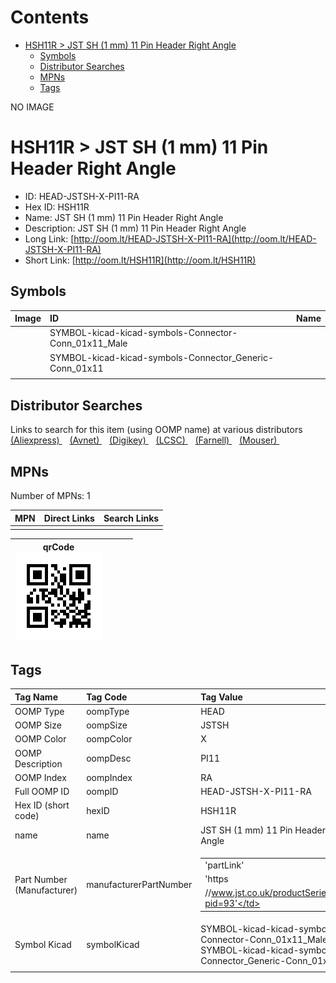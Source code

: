 



Contents
========

* [HSH11R > JST SH (1 mm) 11 Pin Header Right Angle](#hsh11r--jst-sh-1-mm-11-pin-header-right-angle)
	* [Symbols](#symbols)
	* [Distributor Searches](#distributor-searches)
	* [MPNs](#mpns)
	* [Tags](#tags)
  
NO IMAGE  
# HSH11R > JST SH (1 mm) 11 Pin Header Right Angle

- ID: HEAD-JSTSH-X-PI11-RA
- Hex ID: HSH11R
- Name: JST SH (1 mm) 11 Pin Header Right Angle
- Description: JST SH (1 mm) 11 Pin Header Right Angle
- Long Link: [http://oom.lt/HEAD-JSTSH-X-PI11-RA](http://oom.lt/HEAD-JSTSH-X-PI11-RA)
- Short Link: [http://oom.lt/HSH11R](http://oom.lt/HSH11R)

## Symbols
  

|Image|ID|Name|
| :--- | :--- | :--- |
|![]()|SYMBOL-kicad-kicad-symbols-Connector-Conn_01x11_Male||
|![]()|SYMBOL-kicad-kicad-symbols-Connector_Generic-Conn_01x11||
||||

## Distributor Searches
  
Links to search for this item (using OOMP name) at various distributors  
[(Aliexpress) ](https://www.aliexpress.com/wholesale?SearchText=1117JST+SH+1+mm+11+Pin+Header+Right+Angle)&nbsp;&nbsp;&nbsp;[(Avnet) ](https://www.avnet.com/shop/us/search/JST+SH+1+mm+11+Pin+Header+Right+Angle)&nbsp;&nbsp;&nbsp;[(Digikey) ](https://www.digikey.co.uk/en/products/result?s=JST+SH+1+mm+11+Pin+Header+Right+Angle)&nbsp;&nbsp;&nbsp;[(LCSC) ](https://www.lcsc.com/search?q=JST+SH+1+mm+11+Pin+Header+Right+Angle)&nbsp;&nbsp;&nbsp;[(Farnell) ](https://uk.farnell.com/search?st=JST+SH+1+mm+11+Pin+Header+Right+Angle)&nbsp;&nbsp;&nbsp;[(Mouser) ](https://www.mouser.com/c/?q=JST+SH+1+mm+11+Pin+Header+Right+Angle)&nbsp;&nbsp;&nbsp;
## MPNs
  
Number of MPNs: 1  

|MPN|Direct Links|Search Links|
| :--- | :--- | :--- |
||||
  

|qrCode<br>[![](https://raw.githubusercontent.com/oomlout/oomlout_OOMP_parts_V2/main/HEAD/JSTSH/X/PI11/RA/qrCode_140.png)](https://github.com/oomlout/oomlout_OOMP_parts_V2/tree/main/HEAD/JSTSH/X/PI11/RA/qrCode.png)||||
| :---: | :---: | :---: | :---: |

## Tags
  

|Tag Name|Tag Code|Tag Value|
| :--- | :--- | :--- |
|OOMP Type|oompType|HEAD|
|OOMP Size|oompSize|JSTSH|
|OOMP Color|oompColor|X|
|OOMP Description|oompDesc|PI11|
|OOMP Index|oompIndex|RA|
|Full OOMP ID|oompID|HEAD-JSTSH-X-PI11-RA|
|Hex ID (short code)|hexID|HSH11R|
|name|name|JST SH (1 mm) 11 Pin Header Right Angle|
|Part Number (Manufacturer)|manufacturerPartNumber|<table><tr><td>'partLink'</td></tr><tr><td> 'https</td></tr><tr><td>//www.jst.co.uk/productSeries.php?pid=93'</td></tr></table>|
|Symbol Kicad|symbolKicad|SYMBOL-kicad-kicad-symbols-Connector-Conn_01x11_Male, SYMBOL-kicad-kicad-symbols-Connector_Generic-Conn_01x11|
||||

